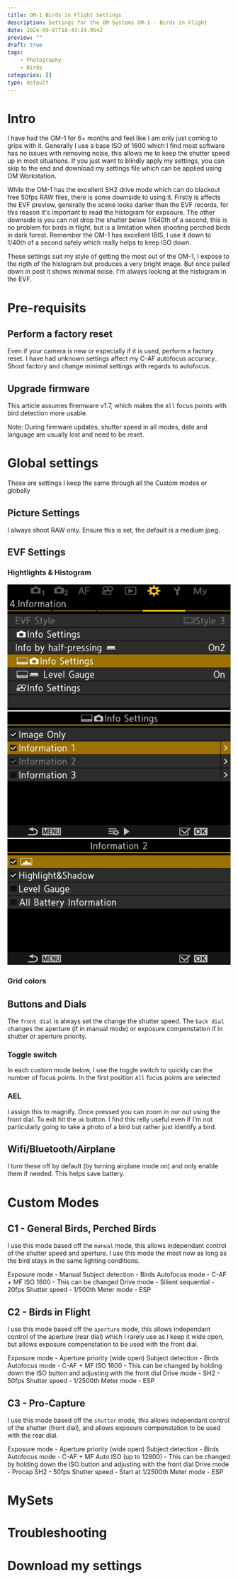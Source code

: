 ```yaml
---
title: OM-1 Birds in Flight Settings
description: Settings for the OM Systems OM-1 - Birds in Flight
date: 2024-09-07T18:43:24.954Z
preview: ""
draft: true
tags:
    - Photography
    - Birds
categories: []
type: default
---
```


# Intro
I have had the OM-1 for 6+ months and feel like I am only just coming to grips with it. Generally I use a base ISO of 1600 which I find most software has no issues with removing noise, this allows me to keep the shutter speed up in most situations. If you just want to blindly apply my settings, you can skip to the end and download my settings file which can be applied using OM Workstation. 

While the OM-1 has the excellent SH2 drive mode which can do blackout free 50fps RAW files, there is some downside to using it. Firstly is affects the EVF preview, generally the scene looks darker than the EVF records, for this reason it's important to read the histogram for expsoure. The other downside is you can not drop the shutter below 1/640th of a second, this is no problem for birds in flight, but is a limitation when shooting perched birds in dark forest. Remember the OM-1 has excellent IBIS, I use it down to 1/40th of a second safely which really helps to keep ISO down. 

These settings suit my style of getting the most out of the OM-1, I expose to the rigth of the histogram but produces a very bright image. But once pulled down in post it shows minimal noise. I'm always looking at the histogram in the EVF. 

# Pre-requisits 

## Perform a factory reset
Even if your camera is new or especially if it is used, perform a factory reset. I have had unknown settings affect my C-AF autofocus accuracy.. Shoot factory and change minimal settings with regards to autofocus.

## Upgrade firmware
This article assumes firemware v1.7, which makes the `All` focus points with bird detection more usable. 

Note: During firmware updates, shutter speed in all modes, date and language are usually lost and need to be reset.


# Global settings
These are settings I keep the same through all the Custom modes or globally

## Picture Settings

I always shoot RAW only. Ensure this is set, the default is a medium jpeg.

## EVF Settings

### Hightlights & Histogram

![](../assets/img/OM-1/EVF%20Highlight1.jpg)![](../assets/img/OM-1/EVFHighlight2.jpg)![](../assets/img/OM-1/EVFHighlight3.jpg)

### Grid colors

## Buttons and Dials
The `front dial` is always set the change the shutter speed. The `back dial` changes the aperture (if in manual mode) or exposure compenstation if in shutter or aperture priority.  

### Toggle switch
In each custom mode below, I use the toggle switch to quickly can the number of focus points. In the first position `All` focus points are selected

### AEL
I assign this to magnify. Once pressed you can zoom in our out using the front dial. To exit hit the `ok` button. I find this relly useful even if I'm not particularly going to take a photo of a bird but rather just identify a bird.

## Wifi/Bluetooth/Airplane

I turn these off by default (by turning airplane mode on) and only enable them if needed. This helps save battery.


# Custom Modes

## C1 - General Birds, Perched Birds
I use this mode based off the `manual` mode, this allows independant control of the shutter speed and aperture. I use this mode the most now as long as the bird stays in the same lighting conditions.

Exposure mode - Manual 
Subject detection - Birds
Autofocus mode - C-AF + MF
ISO 1600 - This can be changed
Drive mode - Silient sequential - 20fps 
Shutter speed - 1/500th
Meter mode - ESP

## C2 - Birds in Flight
I use this mode based off the `aperture` mode, this allows independant control of the  aperture (rear dial) which I rarely use as I keep it wide open, but allows exposure compenstation to be used with the front dial. 

Exposure mode - Aperture priority (wide open) 
Subject detection - Birds
Autofocus mode - C-AF + MF
ISO 1600 - This can be changed by holding down the ISO button and adjusting with the front dial
Drive mode - SH2 - 50fps 
Shutter speed - 1/2500th
Meter mode - ESP

## C3 - Pro-Capture

I use this mode based off the `shutter` mode, this allows independant control of the  shutter (front dial), and allows exposure compenstation to be used with the rear dial. 

Exposure mode - Aperture priority (wide open) 
Subject detection - Birds
Autofocus mode - C-AF + MF
Auto ISO (up to 12800) - This can be changed by holding down the ISO button and adjusting with the front dial
Drive mode - Procap SH2 - 50fps 
Shutter speed - Start at 1/2500th
Meter mode - ESP

# MySets

# Troubleshooting

# Download my settings


